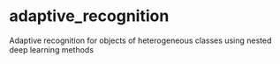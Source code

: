 # adaptive_recognition
Adaptive recognition for objects of heterogeneous classes using nested deep learning methods
